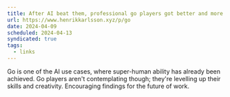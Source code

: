 ```yaml
---
title: After AI beat them, professional go players got better and more creative
url: https://www.henrikkarlsson.xyz/p/go
date: 2024-04-09
scheduled: 2024-04-13
syndicated: true
tags:
  - links
---
```


Go is one of the AI use cases, where super-human ability has already been achieved. Go players aren't contemplating though; they're levelling up their skills and creativity. Encouraging findings for the future of work.
